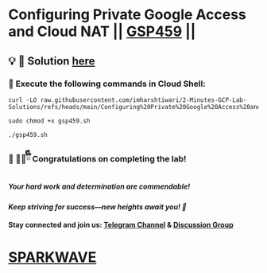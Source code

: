 # Configuring Private Google Access and Cloud NAT || [GSP459](https://www.cloudskillsboost.google/games/6415/labs/40387) ||

## 💡 **🔑 Solution [here](https://youtu.be/gQ4yvjFHDI8)**

### 🚀 **Execute the following commands in Cloud Shell:**  


```
curl -LO raw.githubusercontent.com/imharshtiwari/2-Minutes-GCP-Lab-Solutions/refs/heads/main/Configuring%20Private%20Google%20Access%20and%20Cloud%20NAT/gsp459.sh

sudo chmod +x gsp459.sh

./gsp459.sh
```



### 🎉 🐻‍❄️ྀིྀི **Congratulations on completing the lab!**  

##### *Your hard work and determination are commendable!*  

#### *Keep striving for success—new heights await you! 🚀*

#### **Stay connected and join us:** [Telegram Channel](https://t.me/sparkwave.01) & [Discussion Group](https://t.me/sparkwave.01chats) 

# [SPARKWAVE](https://www.youtube.com/@sparkwave.01)
